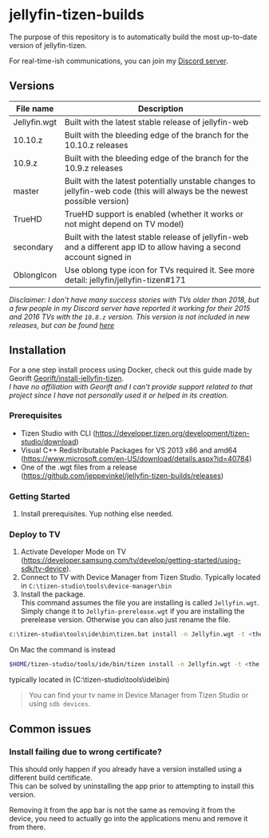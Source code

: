 # jellyfin-tizen-builds
The purpose of this repository is to automatically build the most up-to-date version of jellyfin-tizen.

For real-time-ish communications, you can join my [Discord server](https://discord.gg/DGnRQUJ).

## Versions
| File name    | Description                                                                                                               |
|--------------|---------------------------------------------------------------------------------------------------------------------------|
| Jellyfin.wgt | Built with the latest stable release of jellyfin-web                                                                      |
| 10.10.z      | Built with the bleeding edge of the branch for the 10.10.z releases                                                       |
| 10.9.z       | Built with the bleeding edge of the branch for the 10.9.z releases                                                        |
| master       | Built with the latest potentially unstable changes to jellyfin-web code (this will always be the newest possible version) |
| TrueHD       | TrueHD support is enabled (whether it works or not might depend on TV model)                                              |
| secondary    | Built with the latest stable release of jellyfin-web and a different app ID to allow having a second account signed in    |
| OblongIcon   | Use oblong type icon for TVs required it.  See more detail: jellyfin/jellyfin-tizen#171                                   |

*Disclaimer: I don't have many success stories with TVs older than 2018, but a few people in my Discord server have reported it working for their 2015 and 2016 TVs with the `10.8.z` version. This version is not included in new releases, but can be found [here](https://github.com/jeppevinkel/jellyfin-tizen-builds/releases/tag/2024-10-27-1821)*

## Installation
For a one step install process using Docker, check out this guide made by Georift [Georift/install-jellyfin-tizen](https://github.com/Georift/install-jellyfin-tizen).  
*I have no affiliation with Georift and I can't provide support related to that project since I have not personally used it or helped in its creation.*

### Prerequisites
- Tizen Studio with CLI (https://developer.tizen.org/development/tizen-studio/download)
- Visual C++ Redistributable Packages for VS 2013 x86 and amd64 (https://www.microsoft.com/en-US/download/details.aspx?id=40784)
- One of the .wgt files from a release (https://github.com/jeppevinkel/jellyfin-tizen-builds/releases)

### Getting Started
1. Install prerequisites. Yup nothing else needed.

### Deploy to TV
1. Activate Developer Mode on TV (https://developer.samsung.com/tv/develop/getting-started/using-sdk/tv-device).
2. Connect to TV with Device Manager from Tizen Studio. Typically located in `C:\tizen-studio\tools\device-manager\bin`
3. Install the package.  
   This command assumes the file you are installing is called `Jellyfin.wgt`. Simply change it to `Jellyfin-prerelease.wgt` if you are installing the prerelease version. Otherwise you can also just rename the file.
```bash
c:\tizen-studio\tools\ide\bin\tizen.bat install -n Jellyfin.wgt -t <the name of your tv>
```
On Mac the command is instead
```bash
$HOME/tizen-studio/tools/ide/bin/tizen install -n Jellyfin.wgt -t <the name of your tv>
```
typically located in (C:\tizen-studio\tools\ide\bin)
> You can find your tv name in Device Manager from Tizen Studio or using `sdb devices`.  

## Common issues

### Install failing due to wrong certificate?

This should only happen if you already have a version installed using a different build certificate.  
This can be solved by uninstalling the app prior to attempting to install this version.

Removing it from the app bar is not the same as removing it from the device, you need to actually go into the applications menu and remove it from there.

